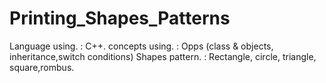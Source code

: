 # Printing_Shapes_Patterns

Language using.  : C++. 
concepts using.  : Opps (class & objects, inheritance,switch conditions)
Shapes pattern.  : Rectangle, circle, triangle, square,rombus.

